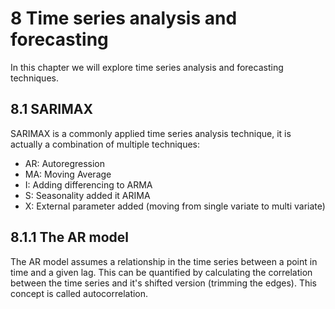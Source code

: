 # **8 Time series analysis and forecasting**

In this chapter we will explore time series analysis and forecasting techniques.


## **8.1 SARIMAX**

SARIMAX is a commonly applied time series analysis technique, it is actually a combination of multiple techniques:

* AR: Autoregression
* MA: Moving Average
* I: Adding differencing to ARMA
* S: Seasonality added it ARIMA
* X: External parameter added (moving from single variate to multi variate)

## **8.1.1 The AR model**

The AR model assumes a relationship in the time series between a point in time and a given lag. This can be quantified by calculating the correlation between the time series and it's shifted version (trimming the edges). This concept is called autocorrelation. 

